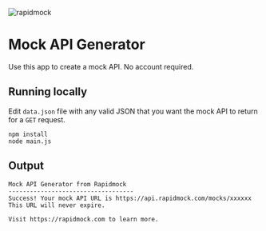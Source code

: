 ![rapidmock](https://user-images.githubusercontent.com/54147931/154405149-0da92f3b-1c97-40e6-b425-acbca3509218.png)

# Mock API Generator

Use this app to create a mock API.  No account required.


## Running locally

Edit `data.json` file with any valid JSON that you want the mock API to return for a `GET` request.

```
npm install
node main.js
```

## Output
```
Mock API Generator from Rapidmock
-----------------------------------
Success! Your mock API URL is https://api.rapidmock.com/mocks/xxxxxx
This URL will never expire.

Visit https://rapidmock.com to learn more.
```
